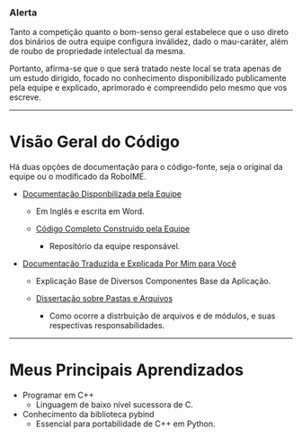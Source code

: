 ### Alerta

Tanto a competição quanto o bom-senso geral estabelece que o uso direto dos binários
de outra equipe configura inválidez, dado o mau-caráter, além de roubo de propriedade
intelectual da mesma.

Portanto, afirma-se que o que será tratado neste local se trata apenas de um estudo
dirigido, focado no conhecimento disponibilizado publicamente pela equipe e explicado, aprimorado e compreendido pelo mesmo que vos escreve.

---

# Visão Geral do Código

Há duas opções de documentação para o código-fonte, seja o original da equipe
ou o modificado da RoboIME.

* [Documentação Disponbilizada pela Equipe](https://docs.google.com/document/d/1aJhwK2iJtU-ri_2JOB8iYvxzbPskJ8kbk_4rb3IK3yc/edit?tab=t.0)

	* Em Inglês e escrita em Word.

    * [Código Completo Construído pela Equipe](https://github.com/m-abr/FCPCodebase)

        * Repositório da equipe responsável.

* [Documentação Traduzida e Explicada Por Mim para Você](Uma_Visao_Geral.md)

	* Explicação Base de Diversos Componentes Base da Aplicação.

	* [Dissertação sobre Pastas e Arquivos](docs/readme.md)
    
		* Como ocorre a distrbuição de arquivos e de módulos, e suas respectivas responsabilidades.

---

# Meus Principais Aprendizados

* Programar em C++
  * Linguagem de baixo nível sucessora de C.
* Conhecimento da biblioteca pybind
  * Essencial para portabilidade de C++ em Python.



